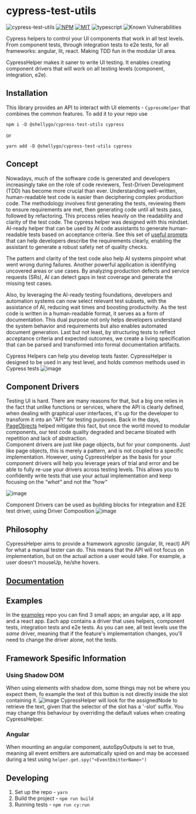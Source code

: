 # cypress-test-utils

![cypress-test-utils](https://github.com/ShellyDCMS/cypress-test-utils/actions/workflows/npm-publish.yml/badge.svg)
[![NPM](https://img.shields.io/npm/v/@shellygo/cypress-test-utils)](https://www.npmjs.com/package/@shellygo/cypress-test-utils)
[![MIT](https://img.shields.io/badge/License-MIT-yellow.svg)](https://raw.githubusercontent.com/ShellyDCMS/cypress-test-utils/main/LICENSE)
![typescript](https://img.shields.io/badge/%3C%2F%3E-TypeScript-%230074c1.svg)
![Known Vulnerabilities](https://snyk.io/test/github/{ShellyDCMS}/{cypress-test-utils}/badge.svg)

Cypress helpers to control your UI components that work in all test levels. From component tests, through integration tests to e2e tests, for all frameworks: angular, lit, react.
Making TDD fun in the modular UI area.

CypressHelper makes it saner to write UI testing. It enables creating component drivers that will work on all testing levels (component, integration, e2e).

## Installation

This library provides an API to interact with UI elements - `CypressHelper` that combines the common features.
To add it to your repo use

`npm i -D @shellygo/cypress-test-utils cypress`

or

`yarn add -D @shellygo/cypress-test-utils cypress`

## Concept

Nowadays, much of the software code is generated and developers increasingly take on the role of code reviewers, Test-Driven Development (TDD) has become more crucial than ever.
Understanding well-written, human-readable test code is easier than deciphering complex production code.
The methodology involves first generating the tests, reviewing them to ensure requirements are met, then generating code until all tests pass, followed by refactoring.
This process relies heavily on the readability and clarity of the test code.
The cypress helper was designed with this mindset. AI-ready helper that can be used by AI code assistants to generate human-readable tests based on acceptance criteria.
See this set of [useful prompts](https://github.com/ShellyDCMS/cypress-test-utils/blob/main/prompts.md) that can help developers describe the requirements clearly, enabling the assistant to generate a robust safety net of quality checks.

The pattern and clarity of the test code also help AI systems pinpoint what went wrong during failures.
Another powerful application is identifying uncovered areas or use cases. By analyzing production defects and service requests (SRs), AI can detect gaps in test coverage and generate the missing test cases.

Also, by leveraging the AI-ready testing foundations, developers and automation systems can now select relevant test subsets, with the assistance of AI, reducing wait times and boosting productivity.
As the test code is written in a human-readable format, it serves as a form of documentation.
This dual purpose not only helps developers understand the system behavior and requirements but also enables automated document generation.
Last but not least, by structuring tests to reflect acceptance criteria and expected outcomes, we create a living specification that can be parsed and transformed into formal documentation artifacts.

Cypress Helpers can help you develop tests faster.
CypressHelper is designed to be used in any test level, and holds common methods used in Cypress tests
![image](https://github.com/ShellyDCMS/cypress-test-utils/assets/60476837/d9aa07d8-2c05-4968-970a-be8445a113c3)

## Component Drivers

Testing UI is hard. There are many reasons for that, but a big one relies in the fact that unlike functions or services, where the API is clearly defined,
when dealing with graphical user interfaces, it's up for the developer to transform it into an "API" for testing purposes.
Back in the days, [PageObjects](https://martinfowler.com/bliki/PageObject.html) helped mitigate this fact, but once the world moved to modular components,
our test code quality degraded and became bloated with repetition and lack of abstraction.  
Component drivers are just like page objects, but for your components.
Just like page objects, this is merely a pattern, and is not coupled to a specific implementation.
However, using CypressHelper as the basis for your component drivers will help you leverage years of trial and error and be able to fully re-use your drivers across testing levels.
This allows you to confidently write tests that use your actual implementation and keep focusing on the _"what"_ and not the _"how"_

![image](https://github.com/ShellyDCMS/cypress-test-utils/assets/60476837/dc972638-e80c-4516-85be-4c3f657fc6ec)

Component Drivers can be used as building blocks for integration and E2E test driver, using Driver Composition
![image](https://github.com/ShellyDCMS/cypress-test-utils/assets/60476837/17175620-ad91-4e4a-af63-6d83665de794)

## Philosophy

CypressHelper aims to provide a framework agnostic (angular, lit, react) API for what a manual tester can do.
This means that the API will not focus on implementation, but on the actual action a user would take.
For example, a user doesn't mouseUp, he/she hovers.

## [Documentation](https://shellydcms.github.io/cypress-test-utils)

## Examples

In the [examples](https://github.com/ShellyDCMS/cypress-test-utils-examples/tree/main) repo you can find 3 small apps; an angular app, a lit app and a react app.
Each app contains a driver that uses helpers, component tests, integration tests and e2e tests.
As you can see, all test levels use the _same_ driver, meaning that if the feature's implementation changes, you'll need to change the driver alone, not the tests.

## Framework Spesific Information

### Using Shadow DOM

When using <slot> elements with shadow dom, some things may not be where you expect them, fo example the text of this button is not directly inside the slot containing it.
![image](https://github.com/ShellyDCMS/cypress-test-utils/assets/60476837/c14b0877-4c9a-4f37-ba18-0220b9192b0f)
CypressHelper will look for the assignedNode to retrieve the text, given that the selector of the slot has a '-slot' suffix.
You may change this behaviour by overriding the default values when creating CypressHelper.

### Angular

When mounting an angular component, autoSpyOutputs is set to true, meaning all event emitters are automatically spied on and may be accessed during a test using `helper.get.spy("<EventEmitterName>")`

## Developing

1. Set up the repo - `yarn`
2. Build the project - `npm run build`
3. Running tests - `npm run cy:run`
